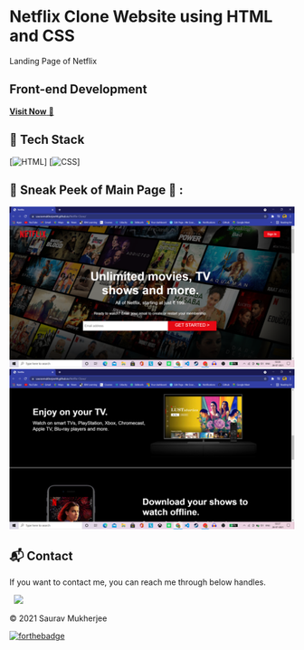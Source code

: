 
# Netflix Clone Website using HTML and CSS
Landing Page of Netflix
<h2> Front-end Development </h2>
  
<a href="https://sauravmukherjee44.github.io/Netflix-Clone/" target="_blank">**Visit Now** 🚀</a>

## 📌 Tech Stack
[![HTML](https://img.shields.io/badge/html5%20-%23E34F26.svg?&style=for-the-badge&logo=html5&logoColor=white)]
[![CSS](https://img.shields.io/badge/css3%20-%231572B6.svg?&style=for-the-badge&logo=css3&logoColor=white)]

## 📌 Sneak Peek of Main Page 🙈 :
![Front Page](https://github.com/SauravMukherjee44/Netflix-Clone/blob/c28c5b596388cc6ecc721f9e73c17363e37566c2/assests/Screenshot%20(231).png)
![Content](https://github.com/SauravMukherjee44/Netflix-Clone/blob/c28c5b596388cc6ecc721f9e73c17363e37566c2/assests/Screenshot%20(232).png)

<h2>📬 Contact</h2>

If you want to contact me, you can reach me through below handles.

&nbsp;&nbsp;<a href="https://www.linkedin.com/in/sauravmukherjee44/"><img src="https://www.felberpr.com/wp-content/uploads/linkedin-logo.png" width="30"></img></a>

© 2021 Saurav Mukherjee


[![forthebadge](https://forthebadge.com/images/badges/built-with-love.svg)](https://forthebadge.com)
